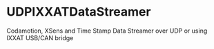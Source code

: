 # UDPIXXATDataStreamer
Codamotion, XSens and Time Stamp Data Streamer over UDP or using IXXAT USB/CAN bridge
